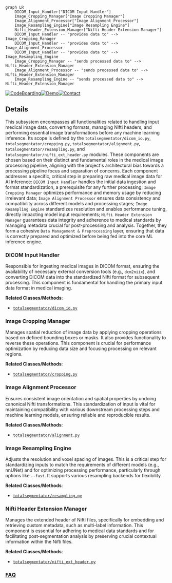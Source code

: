 ```mermaid
graph LR
    DICOM_Input_Handler["DICOM Input Handler"]
    Image_Cropping_Manager["Image Cropping Manager"]
    Image_Alignment_Processor["Image Alignment Processor"]
    Image_Resampling_Engine["Image Resampling Engine"]
    Nifti_Header_Extension_Manager["Nifti Header Extension Manager"]
    DICOM_Input_Handler -- "provides data to" --> Image_Cropping_Manager
    DICOM_Input_Handler -- "provides data to" --> Image_Alignment_Processor
    DICOM_Input_Handler -- "provides data to" --> Image_Resampling_Engine
    Image_Cropping_Manager -- "sends processed data to" --> Nifti_Header_Extension_Manager
    Image_Alignment_Processor -- "sends processed data to" --> Nifti_Header_Extension_Manager
    Image_Resampling_Engine -- "sends processed data to" --> Nifti_Header_Extension_Manager
```

[![CodeBoarding](https://img.shields.io/badge/Generated%20by-CodeBoarding-9cf?style=flat-square)](https://github.com/CodeBoarding/GeneratedOnBoardings)[![Demo](https://img.shields.io/badge/Try%20our-Demo-blue?style=flat-square)](https://www.codeboarding.org/demo)[![Contact](https://img.shields.io/badge/Contact%20us%20-%20contact@codeboarding.org-lightgrey?style=flat-square)](mailto:contact@codeboarding.org)

## Details

This subsystem encompasses all functionalities related to handling input medical image data, converting formats, managing Nifti headers, and performing essential image transformations before any machine learning inference. Its scope is defined by the `totalsegmentator/dicom_io.py`, `totalsegmentator/cropping.py`, `totalsegmentator/alignment.py`, `totalsegmentator/resampling.py`, and `totalsegmentator/nifti_ext_header.py` modules. These components are chosen based on their distinct and fundamental roles in the medical image processing pipeline, aligning with the project's architectural bias towards a processing pipeline focus and separation of concerns. Each component addresses a specific, critical step in preparing raw medical image data for AI inference: `DICOM Input Handler` handles the initial data ingestion and format standardization, a prerequisite for any further processing; `Image Cropping Manager` optimizes performance and memory usage by reducing irrelevant data; `Image Alignment Processor` ensures data consistency and compatibility across different models and processing stages; `Image Resampling Engine` standardizes resolution and enables performance tuning, directly impacting model input requirements; `Nifti Header Extension Manager` guarantees data integrity and adherence to medical standards by managing metadata crucial for post-processing and analysis. Together, they form a cohesive `Data Management & Preprocessing` layer, ensuring that data is correctly prepared and optimized before being fed into the core ML inference engine.

### DICOM Input Handler
Responsible for ingesting medical images in DICOM format, ensuring the availability of necessary external conversion tools (e.g., `dcm2niix`), and converting DICOM data into the standardized Nifti format for subsequent processing. This component is fundamental for handling the primary input data format in medical imaging.


**Related Classes/Methods**:

- <a href="https://github.com/wasserth/TotalSegmentator/blob/master/totalsegmentator/dicom_io.py" target="_blank" rel="noopener noreferrer">`totalsegmentator/dicom_io.py`</a>


### Image Cropping Manager
Manages spatial reduction of image data by applying cropping operations based on defined bounding boxes or masks. It also provides functionality to reverse these operations. This component is crucial for performance optimization by reducing data size and focusing processing on relevant regions.


**Related Classes/Methods**:

- <a href="https://github.com/wasserth/TotalSegmentator/blob/master/totalsegmentator/cropping.py" target="_blank" rel="noopener noreferrer">`totalsegmentator/cropping.py`</a>


### Image Alignment Processor
Ensures consistent image orientation and spatial properties by undoing canonical Nifti transformations. This standardization of input is vital for maintaining compatibility with various downstream processing steps and machine learning models, ensuring reliable and reproducible results.


**Related Classes/Methods**:

- <a href="https://github.com/wasserth/TotalSegmentator/blob/master/totalsegmentator/alignment.py" target="_blank" rel="noopener noreferrer">`totalsegmentator/alignment.py`</a>


### Image Resampling Engine
Adjusts the resolution and voxel spacing of images. This is a critical step for standardizing inputs to match the requirements of different models (e.g., nnUNet) and for optimizing processing performance, particularly through options like `--fast`. It supports various resampling backends for flexibility.


**Related Classes/Methods**:

- <a href="https://github.com/wasserth/TotalSegmentator/blob/master/totalsegmentator/resampling.py" target="_blank" rel="noopener noreferrer">`totalsegmentator/resampling.py`</a>


### Nifti Header Extension Manager
Manages the extended header of Nifti files, specifically for embedding and retrieving custom metadata, such as multi-label information. This component is essential for adhering to medical data standards and for facilitating post-segmentation analysis by preserving crucial contextual information within the Nifti files.


**Related Classes/Methods**:

- <a href="https://github.com/wasserth/TotalSegmentator/blob/master/totalsegmentator/nifti_ext_header.py" target="_blank" rel="noopener noreferrer">`totalsegmentator/nifti_ext_header.py`</a>




### [FAQ](https://github.com/CodeBoarding/GeneratedOnBoardings/tree/main?tab=readme-ov-file#faq)